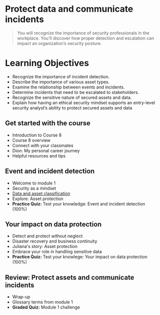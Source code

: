 # Protect data and communicate incidents
> You will recognize the importance of security professionals in the workplace. You'll discover how proper detection and escalation can impact an organization’s security posture.
# Learning Objectives
- Recognize the importance of incident detection.
- Describe the importance of various asset types.
- Examine the relationship between events and incidents.
- Determine incidents that need to be escalated to stakeholders.
- Recognize the sensitive nature of secured assets and data.
- Explain how having an ethical security mindset supports an entry-level security analyst’s ability to protect secured assets and data
## Get started with the course
- Introduction to Course 8
- Course 8 overview
- Connect with your classmates
- Dion: My personal career journey
- Helpful resources and tips
## Event and incident detection
- Welcome to module 1
- Security as a mindset
- [Data and asset classification](https://github.com/KailaniBailey/Google-Cybersecurity-Professional-Certificate/tree/main/Course%208:%20Put%20It%20to%20Work:%20Prepare%20for%20Cybersecurity%20Jobs/Protect%20data%20and%20communicate%20incidents/Data%20and%20asset%20classification)
- Explore: Asset protection
- **Practice Quiz:** Test your knowledge: Event and incident detection (100%)
## Your impact on data protection
- Detect and protect without neglect
- Disaster recovery and business continuity
- Juliana's story: Asset protection
- Embrace your role in handling sensitive data
- **Practice Quiz:** Test your knowlege: Your impact on data protection (100%)
## Review: Protect assets and communicate incidents
- Wrap-up
- Glossary terms from module 1
- **Graded Quiz:** Module 1 challenge
